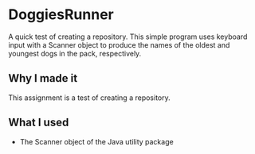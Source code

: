 # DoggiesRunner
A quick test of creating a repository. This simple program uses keyboard input with a Scanner object to produce the names of the oldest and youngest dogs in the pack, respectively.

## Why I made it
This assignment is a test of creating a repository. 

## What I used
- The Scanner object of the Java utility package
